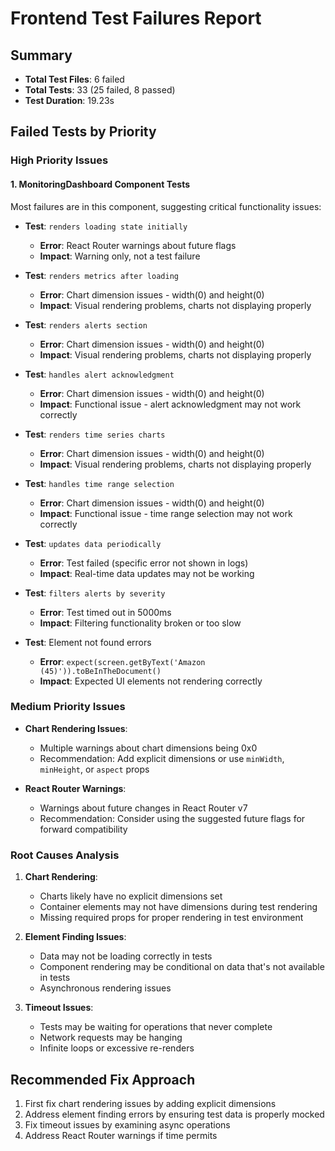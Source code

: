 # Frontend Test Failures Report

## Summary
- **Total Test Files**: 6 failed
- **Total Tests**: 33 (25 failed, 8 passed)
- **Test Duration**: 19.23s

## Failed Tests by Priority

### High Priority Issues

#### 1. MonitoringDashboard Component Tests
Most failures are in this component, suggesting critical functionality issues:

- **Test**: `renders loading state initially`
  - **Error**: React Router warnings about future flags
  - **Impact**: Warning only, not a test failure

- **Test**: `renders metrics after loading`
  - **Error**: Chart dimension issues - width(0) and height(0)
  - **Impact**: Visual rendering problems, charts not displaying properly

- **Test**: `renders alerts section`
  - **Error**: Chart dimension issues - width(0) and height(0)
  - **Impact**: Visual rendering problems, charts not displaying properly

- **Test**: `handles alert acknowledgment`
  - **Error**: Chart dimension issues - width(0) and height(0)
  - **Impact**: Functional issue - alert acknowledgment may not work correctly

- **Test**: `renders time series charts`
  - **Error**: Chart dimension issues - width(0) and height(0)
  - **Impact**: Visual rendering problems, charts not displaying properly

- **Test**: `handles time range selection`
  - **Error**: Chart dimension issues - width(0) and height(0)
  - **Impact**: Functional issue - time range selection may not work correctly

- **Test**: `updates data periodically`
  - **Error**: Test failed (specific error not shown in logs)
  - **Impact**: Real-time data updates may not be working

- **Test**: `filters alerts by severity`
  - **Error**: Test timed out in 5000ms
  - **Impact**: Filtering functionality broken or too slow

- **Test**: Element not found errors
  - **Error**: `expect(screen.getByText('Amazon (45)')).toBeInTheDocument()`
  - **Impact**: Expected UI elements not rendering correctly

### Medium Priority Issues

- **Chart Rendering Issues**:
  - Multiple warnings about chart dimensions being 0x0
  - Recommendation: Add explicit dimensions or use `minWidth`, `minHeight`, or `aspect` props

- **React Router Warnings**:
  - Warnings about future changes in React Router v7
  - Recommendation: Consider using the suggested future flags for forward compatibility

### Root Causes Analysis

1. **Chart Rendering**:
   - Charts likely have no explicit dimensions set
   - Container elements may not have dimensions during test rendering
   - Missing required props for proper rendering in test environment

2. **Element Finding Issues**:
   - Data may not be loading correctly in tests
   - Component rendering may be conditional on data that's not available in tests
   - Asynchronous rendering issues

3. **Timeout Issues**:
   - Tests may be waiting for operations that never complete
   - Network requests may be hanging
   - Infinite loops or excessive re-renders

## Recommended Fix Approach

1. First fix chart rendering issues by adding explicit dimensions
2. Address element finding errors by ensuring test data is properly mocked
3. Fix timeout issues by examining async operations
4. Address React Router warnings if time permits
